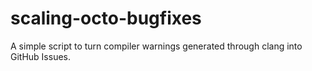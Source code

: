 scaling-octo-bugfixes
=====================

A simple script to turn compiler warnings generated through clang into GitHub Issues.
